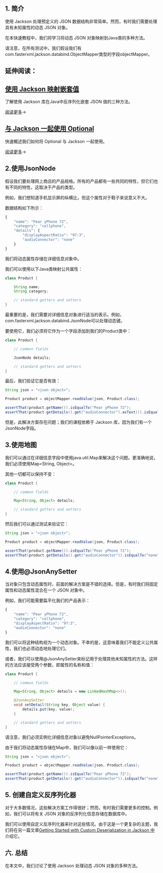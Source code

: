 ## 1. 简介

使用 Jackson 处理预定义的 JSON 数据结构非常简单。然而，有时我们需要处理 具有未知属性的动态 JSON 对象。

在本快速教程中，我们将学习将动态 JSON 对象映射到Java类的多种方法。

请注意，在所有测试中，我们假设我们有com.fasterxml.jackson.databind.ObjectMapper类型的字段objectMapper。

## 延伸阅读：

## [使用 Jackson 映射嵌套值](https://www.baeldung.com/jackson-nested-values)

了解使用 Jackson 库在Java中反序列化嵌套 JSON 值的三种方法。

[阅读更多](https://www.baeldung.com/jackson-nested-values)→

## [与 Jackson 一起使用 Optional](https://www.baeldung.com/jackson-optional)

快速概述我们如何将 Optional 与 Jackson 一起使用。

[阅读更多](https://www.baeldung.com/jackson-optional)→

## 2.使用JsonNode

假设我们要处理网上商店的产品规格。所有的产品都有一些共同的特性，但它们也有不同的特性，这取决于产品的类型。

例如，我们想知道手机显示屏的纵横比，但这个属性对于鞋子来说意义不大。

数据结构如下所示：

```javascript
{
    "name": "Pear yPhone 72",
    "category": "cellphone",
    "details": {
        "displayAspectRatio": "97:3",
        "audioConnector": "none"
    }
}
```

我们将动态属性存储在详细信息对象中。

我们可以使用以下Java类映射公共属性：

```java
class Product {

    String name;
    String category;

    // standard getters and setters
}
```

最重要的是，我们需要对详细信息对象进行适当的表示。例如，com.fasterxml.jackson.databind.JsonNode可以处理动态键。

要使用它，我们必须将它作为一个字段添加到我们的Product类中：

```java
class Product {

    // common fields

    JsonNode details;

    // standard getters and setters
}
```

最后，我们验证它是否有效：

```java
String json = "<json object>";

Product product = objectMapper.readValue(json, Product.class);

assertThat(product.getName()).isEqualTo("Pear yPhone 72");
assertThat(product.getDetails().get("audioConnector").asText()).isEqualTo("none");
```

但是，此解决方案存在问题；我们的课程依赖于 Jackson 库，因为我们有一个JsonNode字段。

## 3.使用地图

我们可以通过在详细信息字段中使用java.util.Map来解决这个问题。更准确地说，我们必须使用Map<String, Object>。

其他一切都可以保持不变：

```java
class Product {

    // common fields

    Map<String, Object> details;

    // standard getters and setters
}
```

然后我们可以通过测试来验证它：

```java
String json = "<json object>";

Product product = objectMapper.readValue(json, Product.class);

assertThat(product.getName()).isEqualTo("Pear yPhone 72");
assertThat(product.getDetails().get("audioConnector")).isEqualTo("none");
```

## 4.使用@JsonAnySetter

当对象只包含动态属性时，前面的解决方案是不错的选择。但是，有时我们将固定属性和动态属性混合在一个 JSON 对象中。

例如，我们可能需要扁平化我们的产品表示：

```javascript
{
    "name": "Pear yPhone 72",
    "category": "cellphone",
    "displayAspectRatio": "97:3",
    "audioConnector": "none"
}
```

我们可以将这种结构视为一个动态对象。不幸的是，这意味着我们不能定义公共属性，我们也必须动态地处理它们。

或者，我们可以使用@JsonAnySetter来标记用于处理其他未知属性的方法。这样的方法应该接受两个参数，即属性的名称和值：

```java
class Product {

    // common fields

    Map<String, Object> details = new LinkedHashMap<>();

    @JsonAnySetter
    void setDetail(String key, Object value) {
        details.put(key, value);
    }

    // standard getters and setters
}
```

请注意，我们必须实例化详细信息对象以避免NullPointerExceptions。

由于我们将动态属性存储在Map中，我们可以像以前一样使用它：

```java
String json = "<json object>";

Product product = objectMapper.readValue(json, Product.class);

assertThat(product.getName()).isEqualTo("Pear yPhone 72");
assertThat(product.getDetails().get("audioConnector")).isEqualTo("none");
```

## 5. 创建自定义反序列化器

对于大多数情况，这些解决方案工作得很好；然而，有时我们需要更多的控制。例如，我们可以将有关 JSON 对象的反序列化信息存储在数据库中。

我们可以使用自定义反序列化器来针对这些情况。由于这是一个更复杂的主题，我们将在另一篇文章[Getting Started with Custom Deserialization in Jackson 中](https://www.baeldung.com/jackson-deserialization)介绍它。

## 六. 总结

在本文中，我们讨论了使用 Jackson 处理动态 JSON 对象的多种方法。
